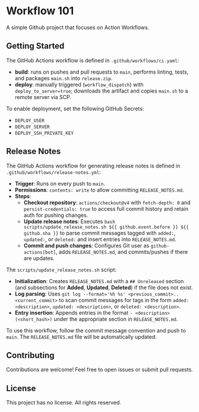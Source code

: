 # Workflow 101

A simple Github project that focuses on Action Workflows.

## Getting Started
The GitHub Actions workflow is defined in `.github/workflows/ci.yaml`:
- **build**: runs on pushes and pull requests to `main`, performs linting, tests, and packages `main.sh` into `release.zip`.
- **deploy**: manually triggered (`workflow_dispatch`) with `deploy_to_server=true`; downloads the artifact and copies `main.sh` to a remote server via SCP.

To enable deployment, set the following GitHub Secrets:
- `DEPLOY_USER`
- `DEPLOY_SERVER`
- `DEPLOY_SSH_PRIVATE_KEY`

## Release Notes

The GitHub Actions workflow for generating release notes is defined in `.github/workflows/release-notes.yml`:
- **Trigger**: Runs on every push to `main`.
- **Permissions**: `contents: write` to allow committing `RELEASE_NOTES.md`.
- **Steps**:
  - **Checkout repository**: `actions/checkout@v4` with `fetch-depth: 0` and `persist-credentials: true` to access full commit history and retain auth for pushing changes.
  - **Update release notes**: Executes `bash scripts/update_release_notes.sh ${{ github.event.before }} ${{ github.sha }}` to parse commit messages tagged with `added:`, `updated:`, or `deleted:` and insert entries into `RELEASE_NOTES.md`.
  - **Commit and push changes**: Configures Git user as `github-actions[bot]`, adds `RELEASE_NOTES.md`, and commits/pushes if there are updates.

The `scripts/update_release_notes.sh` script:
- **Initialization**: Creates `RELEASE_NOTES.md` with a `## Unreleased` section (and subsections for **Added**, **Updated**, **Deleted**) if the file does not exist.
- **Log parsing**: Uses `git log --format='%h %s' <previous_commit>..<current_commit>` to scan commit messages for tags in the form `added: <description>`, `updated: <description>`, or `deleted: <description>`.
- **Entry insertion**: Appends entries in the format `- <description> (<short_hash>)` under the appropriate section in `RELEASE_NOTES.md`.

To use this workflow, follow the commit message convention and push to `main`. The `RELEASE_NOTES.md` file will be automatically updated.

## Contributing
Contributions are welcome! Feel free to open issues or submit pull requests.

## License
This project has no license. All rights reserved.
